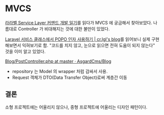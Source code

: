 # MVCS

[라라벨 Service Layer 커맨드 개발 일기](https://getsolaris.kr/2018-10-20/laravel-mvcs-service/)를 읽다가 MVCS 에 궁금해서 찾아보았다.
나름대로 Controller 가 비대해지는 것에 대한 불만이 있었다.

[Laravel 서비스 클래스에서 POPO 인자 사용하기 | cr.lgl's blog](https://ceobe.dev/laravel-popo-request-for-service-layer/)를 읽어보니 실제 구현해보면서 익혀보기로 함.
"코드를 치지 않고, 눈으로 읽으면 전혀 도움이 되지 않는다" 것을 이미 알고 있었다.

[Blog/PostController.php at master · AsgardCms/Blog](https://github.com/AsgardCms/Blog/blob/master/Http/Controllers/Admin/PostController.php)


- repository 는 Model 의 wrapper 처럼 감싸서 사용. 
- Request 객체가 DTO(Data Transfer Object)로써 계층간 이동

## 결론 
소형 프로젝트에는 어울리지 않으나, 중형 프로젝트에 어울리는 디자인 패턴이다.

